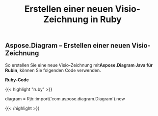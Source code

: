 ﻿---
title: Erstellen einer neuen Visio-Zeichnung in Ruby
type: docs
weight: 10
url: /de/java/creating-a-new-visio-drawing-in-ruby/
---
## **Aspose.Diagram – Erstellen einer neuen Visio-Zeichnung**
 So erstellen Sie eine neue Visio-Zeichnung mit**Aspose.Diagram Java für Rubin**, können Sie folgenden Code verwenden.

**Ruby-Code**

{{< highlight "ruby" >}}

 diagram = Rjb::import('com.aspose.diagram.Diagram').new

{{< /highlight >}}
